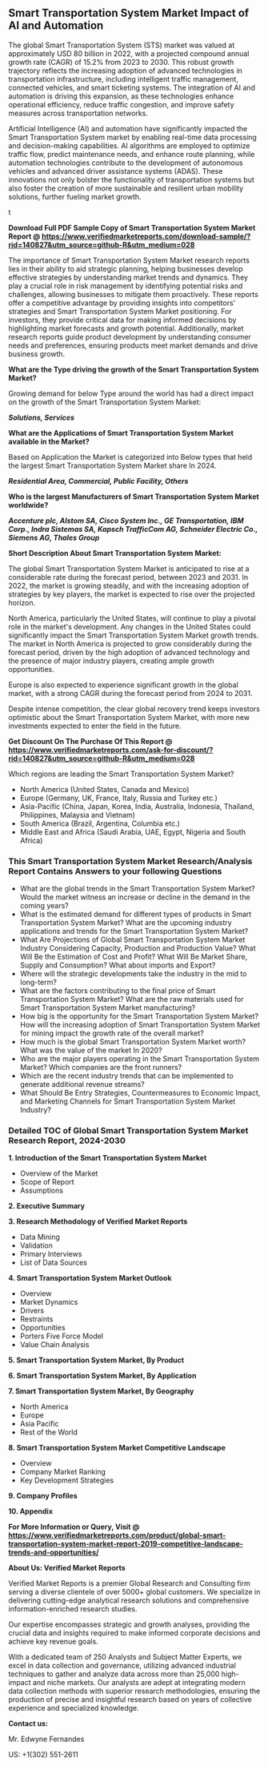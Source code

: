 <h2>Smart Transportation System Market Impact of AI and Automation</h2><p>The global Smart Transportation System (STS) market was valued at approximately USD 80 billion in 2022, with a projected compound annual growth rate (CAGR) of 15.2% from 2023 to 2030. This robust growth trajectory reflects the increasing adoption of advanced technologies in transportation infrastructure, including intelligent traffic management, connected vehicles, and smart ticketing systems. The integration of AI and automation is driving this expansion, as these technologies enhance operational efficiency, reduce traffic congestion, and improve safety measures across transportation networks.</p><p>Artificial Intelligence (AI) and automation have significantly impacted the Smart Transportation System market by enabling real-time data processing and decision-making capabilities. AI algorithms are employed to optimize traffic flow, predict maintenance needs, and enhance route planning, while automation technologies contribute to the development of autonomous vehicles and advanced driver assistance systems (ADAS). These innovations not only bolster the functionality of transportation systems but also foster the creation of more sustainable and resilient urban mobility solutions, further fueling market growth.</p>t</p><p id="" class=""><strong>Download Full PDF Sample Copy of Smart Transportation System Market Report @ <a href="https://www.verifiedmarketreports.com/download-sample/?rid=140827&utm_source=github-R&utm_medium=028" target="_blank">https://www.verifiedmarketreports.com/download-sample/?rid=140827&utm_source=github-R&utm_medium=028</a></strong></p><p>The importance of&nbsp;Smart Transportation System Market research reports lies in their ability to aid strategic planning, helping businesses develop effective strategies by understanding market trends and dynamics. They play a crucial role in risk management by identifying potential risks and challenges, allowing businesses to mitigate them proactively. These reports offer a competitive advantage by providing insights into competitors' strategies and Smart Transportation System Market positioning. For investors, they provide critical data for making informed decisions by highlighting market forecasts and growth potential. Additionally, market research reports guide product development by understanding consumer needs and preferences, ensuring products meet market demands and drive business growth.</p><p><strong>What are the&nbsp;Type driving the growth of the Smart Transportation System Market?</strong></p><p id="" class="">Growing demand for below Type around the world has had a direct impact on the growth of the Smart Transportation System Market:</p><em><strong>Solutions, Services</strong></em></p><strong>What are the&nbsp;Applications&nbsp;of Smart Transportation System Market available in the Market?</strong></p><p id="" class="">Based on Application the Market is categorized into Below types that held the largest Smart Transportation System Market share In 2024.</p><em><strong>Residential Area, Commercial, Public Facility, Others</strong></em></p><strong>Who is the largest Manufacturers of Smart Transportation System Market worldwide?</strong></p><p><em><strong>Accenture plc, Alstom SA, Cisco System Inc., GE Transportation, IBM Corp., Indra Sistemas SA, Kapsch TrafficCom AG, Schneider Electric Co., Siemens AG, Thales Group</strong></em></p><p id="" class=""><strong>Short Description About Smart Transportation System Market:</strong></p><p>The global Smart Transportation System Market is anticipated to rise at a considerable rate during the forecast period, between 2023 and 2031. In 2022, the market is growing steadily, and with the increasing adoption of strategies by key players, the market is expected to rise over the projected horizon.</p><p>North America, particularly the United States, will continue to play a pivotal role in the market's development. Any changes in the United States could significantly impact the Smart Transportation System Market growth trends. The market in North America is projected to grow considerably during the forecast period, driven by the high adoption of advanced technology and the presence of major industry players, creating ample growth opportunities.</p><p>Europe is also expected to experience significant growth in the global market, with a strong CAGR during the forecast period from 2024 to 2031.</p><p>Despite intense competition, the clear global recovery trend keeps investors optimistic about the Smart Transportation System Market, with more new investments expected to enter the field in the future.</p><p id="" class=""><strong>Get Discount On The Purchase Of This Report @ <a href="https://www.verifiedmarketreports.com/ask-for-discount/?rid=140827&utm_source=github-R&utm_medium=028" target="_blank">https://www.verifiedmarketreports.com/ask-for-discount/?rid=140827&utm_source=github-R&utm_medium=028</a></strong></p>Which regions are leading the Smart Transportation System Market?</p><ul><li>North America (United States, Canada and Mexico)</li><li>Europe (Germany, UK, France, Italy, Russia and Turkey etc.)</li><li>Asia-Pacific (China, Japan, Korea, India, Australia, Indonesia, Thailand, Philippines, Malaysia and Vietnam)</li><li>South America (Brazil, Argentina, Columbia etc.)</li><li>Middle East and Africa (Saudi Arabia, UAE, Egypt, Nigeria and South Africa)</li></ul><h3 id="" class="">This Smart Transportation System Market Research/Analysis Report Contains Answers to your following Questions</h3><ul><li>What are the global trends in the Smart Transportation System Market? Would the market witness an increase or decline in the demand in the coming years?</li><li>What is the estimated demand for different types of products in Smart Transportation System Market? What are the upcoming industry applications and trends for the Smart Transportation System Market?</li><li>What Are Projections of Global Smart Transportation System Market Industry Considering Capacity, Production and Production Value? What Will Be the Estimation of Cost and Profit? What Will Be Market Share, Supply and Consumption? What about imports and Export?</li><li>Where will the strategic developments take the industry in the mid to long-term?</li><li>What are the factors contributing to the final price of Smart Transportation System Market? What are the raw materials used for Smart Transportation System Market manufacturing?</li><li>How big is the opportunity for the Smart Transportation System Market? How will the increasing adoption of Smart Transportation System Market for mining impact the growth rate of the overall market?</li><li>How much is the global Smart Transportation System Market worth? What was the value of the market In 2020?</li><li>Who are the major players operating in the Smart Transportation System Market? Which companies are the front runners?</li><li>Which are the recent industry trends that can be implemented to generate additional revenue streams?</li><li>What Should Be Entry Strategies, Countermeasures to Economic Impact, and Marketing Channels for Smart Transportation System Market Industry?</li></ul><h3 id="" class="">Detailed TOC of Global Smart Transportation System Market Research Report, 2024-2030</h3><p id="" class=""><strong>1. Introduction of the Smart Transportation System Market</strong></p><ul><li>Overview of the Market</li><li>Scope of Report</li><li>Assumptions</li></ul><p id="" class=""><strong>2. Executive Summary</strong></p><p id="" class=""><strong>3. Research Methodology of Verified Market Reports</strong></p><ul><li>Data Mining</li><li>Validation</li><li>Primary Interviews</li><li>List of Data Sources</li></ul><p id="" class=""><strong>4. Smart Transportation System Market Outlook</strong></p><ul><li>Overview</li><li>Market Dynamics</li><li>Drivers</li><li>Restraints</li><li>Opportunities</li><li>Porters Five Force Model</li><li>Value Chain Analysis</li></ul><p id="" class=""><strong>5. Smart Transportation System Market, By Product</strong></p><p id="" class=""><strong>6. Smart Transportation System Market, By Application</strong></p><p id="" class=""><strong>7. Smart Transportation System Market, By Geography</strong></p><ul><li>North America</li><li>Europe</li><li>Asia Pacific</li><li>Rest of the World</li></ul><p id="" class=""><strong>8. Smart Transportation System Market Competitive Landscape</strong></p><ul><li>Overview</li><li>Company Market Ranking</li><li>Key Development Strategies</li></ul><p id="" class=""><strong>9. Company Profiles</strong></p><p id="" class=""><strong>10. Appendix</strong></p><p id="" class=""><strong>For More Information or Query, Visit @ <a href="https://www.verifiedmarketreports.com/product/global-smart-transportation-system-market-report-2019-competitive-landscape-trends-and-opportunities/" target="_blank">https://www.verifiedmarketreports.com/product/global-smart-transportation-system-market-report-2019-competitive-landscape-trends-and-opportunities/</a></strong></p><p id="" class=""><strong>About Us: Verified Market Reports</strong></p><p id="" class="">Verified Market Reports is a premier Global Research and Consulting firm serving a diverse clientele of over 5000+ global customers. We specialize in delivering cutting-edge analytical research solutions and comprehensive information-enriched research studies.</p><p id="" class="">Our expertise encompasses strategic and growth analyses, providing the crucial data and insights required to make informed corporate decisions and achieve key revenue goals.</p><p id="" class="">With a dedicated team of 250 Analysts and Subject Matter Experts, we excel in data collection and governance, utilizing advanced industrial techniques to gather and analyze data across more than 25,000 high-impact and niche markets. Our analysts are adept at integrating modern data collection methods with superior research methodologies, ensuring the production of precise and insightful research based on years of collective experience and specialized knowledge.</p><p id="" class=""><strong>Contact us:</strong></p><p id="" class="">Mr. Edwyne Fernandes</p><p id="" class="">US: +1(302) 551-2611</p>